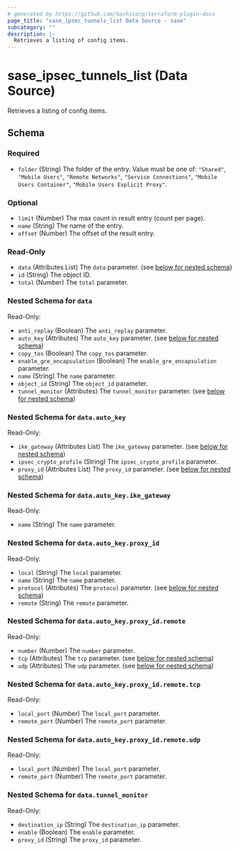 ```yaml
---
# generated by https://github.com/hashicorp/terraform-plugin-docs
page_title: "sase_ipsec_tunnels_list Data Source - sase"
subcategory: ""
description: |-
  Retrieves a listing of config items.
---
```


# sase_ipsec_tunnels_list (Data Source)

Retrieves a listing of config items.



<!-- schema generated by tfplugindocs -->
## Schema

### Required

- `folder` (String) The folder of the entry. Value must be one of: `"Shared"`, `"Mobile Users"`, `"Remote Networks"`, `"Service Connections"`, `"Mobile Users Container"`, `"Mobile Users Explicit Proxy"`.

### Optional

- `limit` (Number) The max count in result entry (count per page).
- `name` (String) The name of the entry.
- `offset` (Number) The offset of the result entry.

### Read-Only

- `data` (Attributes List) The `data` parameter. (see [below for nested schema](#nestedatt--data))
- `id` (String) The object ID.
- `total` (Number) The `total` parameter.

<a id="nestedatt--data"></a>
### Nested Schema for `data`

Read-Only:

- `anti_replay` (Boolean) The `anti_replay` parameter.
- `auto_key` (Attributes) The `auto_key` parameter. (see [below for nested schema](#nestedatt--data--auto_key))
- `copy_tos` (Boolean) The `copy_tos` parameter.
- `enable_gre_encapsulation` (Boolean) The `enable_gre_encapsulation` parameter.
- `name` (String) The `name` parameter.
- `object_id` (String) The `object_id` parameter.
- `tunnel_monitor` (Attributes) The `tunnel_monitor` parameter. (see [below for nested schema](#nestedatt--data--tunnel_monitor))

<a id="nestedatt--data--auto_key"></a>
### Nested Schema for `data.auto_key`

Read-Only:

- `ike_gateway` (Attributes List) The `ike_gateway` parameter. (see [below for nested schema](#nestedatt--data--auto_key--ike_gateway))
- `ipsec_crypto_profile` (String) The `ipsec_crypto_profile` parameter.
- `proxy_id` (Attributes List) The `proxy_id` parameter. (see [below for nested schema](#nestedatt--data--auto_key--proxy_id))

<a id="nestedatt--data--auto_key--ike_gateway"></a>
### Nested Schema for `data.auto_key.ike_gateway`

Read-Only:

- `name` (String) The `name` parameter.


<a id="nestedatt--data--auto_key--proxy_id"></a>
### Nested Schema for `data.auto_key.proxy_id`

Read-Only:

- `local` (String) The `local` parameter.
- `name` (String) The `name` parameter.
- `protocol` (Attributes) The `protocol` parameter. (see [below for nested schema](#nestedatt--data--auto_key--proxy_id--protocol))
- `remote` (String) The `remote` parameter.

<a id="nestedatt--data--auto_key--proxy_id--protocol"></a>
### Nested Schema for `data.auto_key.proxy_id.remote`

Read-Only:

- `number` (Number) The `number` parameter.
- `tcp` (Attributes) The `tcp` parameter. (see [below for nested schema](#nestedatt--data--auto_key--proxy_id--remote--tcp))
- `udp` (Attributes) The `udp` parameter. (see [below for nested schema](#nestedatt--data--auto_key--proxy_id--remote--udp))

<a id="nestedatt--data--auto_key--proxy_id--remote--tcp"></a>
### Nested Schema for `data.auto_key.proxy_id.remote.tcp`

Read-Only:

- `local_port` (Number) The `local_port` parameter.
- `remote_port` (Number) The `remote_port` parameter.


<a id="nestedatt--data--auto_key--proxy_id--remote--udp"></a>
### Nested Schema for `data.auto_key.proxy_id.remote.udp`

Read-Only:

- `local_port` (Number) The `local_port` parameter.
- `remote_port` (Number) The `remote_port` parameter.





<a id="nestedatt--data--tunnel_monitor"></a>
### Nested Schema for `data.tunnel_monitor`

Read-Only:

- `destination_ip` (String) The `destination_ip` parameter.
- `enable` (Boolean) The `enable` parameter.
- `proxy_id` (String) The `proxy_id` parameter.


